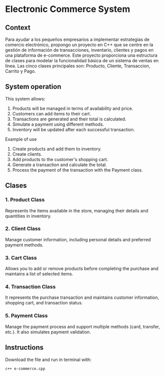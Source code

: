 # Electronic Commerce System

## Context
Para ayudar a los pequeños empresarios a implementar estrategias de comercio electrónico, propongo un proyecto en C++ que se centre en la gestión de información de transacciones, inventario, clientes y pagos en una plataforma de e-commerce. Este proyecto proporciona una estructura de clases para modelar la funcionalidad básica de un sistema de ventas en línea. Las cinco clases principales son: Producto, Cliente, Transaccion, Carrito y Pago.

## System operation

This system allows:

1. Products will be managed in terms of availability and price.
2. Customers can add items to their cart.
3. Transactions are generated and their total is calculated.
4. Simulate a payment using different methods.
5. Inventory will be updated after each successful transaction.

Example of use
1. Create products and add them to inventory.
2. Create clients.
3. Add products to the customer's shopping cart.
4. Generate a transaction and calculate the total.
5. Process the payment of the transaction with the Payment class.

## Clases 

### 1. Product Class
Represents the items available in the store, managing their details and quantities in inventory.
### 2. Client Class
Manage customer information, including personal details and preferred payment methods.
### 3. Cart Class
Allows you to add or remove products before completing the purchase and maintains a list of selected items.
### 4. Transaction Class
It represents the purchase transaction and maintains customer information, shopping cart, and transaction status.
### 5. Payment Class
Manage the payment process and support multiple methods (card, transfer, etc.). It also simulates payment validation.

## Instructions
Download the file and run in terminal with:
```bash
c++ e-commerce.cpp
```

